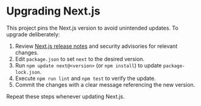 # Upgrading Next.js

This project pins the Next.js version to avoid unintended updates. To upgrade deliberately:

1. Review [Next.js release notes](https://nextjs.org/docs/changelog) and security advisories for relevant changes.
2. Edit `package.json` to set `next` to the desired version.
3. Run `npm update next@<version>` (or `npm install`) to update `package-lock.json`.
4. Execute `npm run lint` and `npm test` to verify the update.
5. Commit the changes with a clear message referencing the new version.

Repeat these steps whenever updating Next.js.
